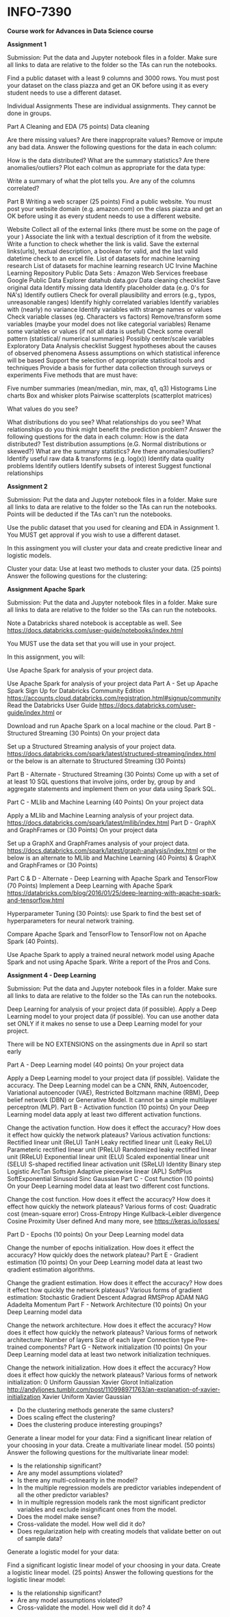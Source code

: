 # INFO-7390

**Course work for Advances in Data Science course**

**Assignment 1**


Submission: Put the data and Jupyter notebook files in a folder. Make sure all links to data are relative to the folder so the TAs can run the notebooks.

Find a public dataset with a least 9 columns and 3000 rows. You must post your dataset on the class piazza and get an OK before using it as every student needs to use a different dataset.

Individual Assignments
These are individual assignments. They cannot be done in groups.

Part A Cleaning and EDA (75 points)
Data cleaning

Are there missing values?
Are there inappropraite values?
Remove or impute any bad data.
Answer the following questions for the data in each column:

How is the data distributed?
What are the summary statistics?
Are there anomalies/outliers?
Plot each colmun as appropriate for the data type:

Write a summary of what the plot tells you.
Are any of the columns correlated?

Part B Writing a web scraper (25 points)
Find a public website. You must post your website domain (e.g. amazon.com) on the class piazza and get an OK before using it as every student needs to use a different website.

Website
Collect all of the external links (there must be some on the page of your )
Associate the link with a textual description of it from the website.
Write a function to check whether the link is valid.
Save the external links(urls), textual description, a boolean for valid, and the last vaild datetime check to an excel file.
List of datasets for machine learning research
List of datasets for machine learning research
UC Irvine Machine Learning Repository
Public Data Sets : Amazon Web Services
freebase
Google Public Data Explorer
datahub
data.gov
Data cleaning checklist
Save original data
Identify missing data
Identify placeholder data (e.g. 0's for NA's)
Identify outliers
Check for overall plausibility and errors (e.g., typos, unreasonable ranges)
Identify highly correlated variables
Identify variables with (nearly) no variance
Identify variables with strange names or values
Check variable classes (eg. Characters vs factors)
Remove/transform some variables (maybe your model does not like categorial variables)
Rename some variables or values (if not all data is useful)
Check some overall pattern (statistical/ numerical summaries)
Possibly center/scale variables
Exploratory Data Analysis checklist
Suggest hypotheses about the causes of observed phenomena
Assess assumptions on which statistical inference will be based
Support the selection of appropriate statistical tools and techniques
Provide a basis for further data collection through surveys or experiments
Five methods that are must have:

Five number summaries (mean/median, min, max, q1, q3)
Histograms
Line charts
Box and whisker plots
Pairwise scatterplots (scatterplot matrices)

What values do you see?

What distributions do you see?
What relationships do you see?
What relationships do you think might benefit the prediction problem?
Answer the following questions for the data in each column:
How is the data distributed?
Test distribution assumptions (e.G. Normal distributions or skewed?)
What are the summary statistics?
Are there anomalies/outliers?
Identify useful raw data & transforms (e.g. log(x))
Identify data quality problems
Identify outliers
Identify subsets of interest
Suggest functional relationships


**Assignment 2**


Submission: Put the data and Jupyter notebook files in a folder. Make sure all links to data are relative to the folder so the TAs can run the notebooks. Points will be deducted if the TAs can't run the notebooks.

Use the public dataset that you used for cleaning and EDA in Assignment 1. You MUST get approval if you wish to use a different dataset.

In this assingment you will cluster your data and create predictive linear and logistic models.

Cluster your data:
Use at least two methods to cluster your data. (25 points)
Answer the following questions for the clustering:

**Assignment Apache Spark**


Submission: Put the data and Jupyter notebook files in a folder. Make sure all links to data are relative to the folder so the TAs can run the notebooks.

Note a Databricks shared notebook is acceptable as well. See https://docs.databricks.com/user-guide/notebooks/index.html

You MUST use the data set that you will use in your project.

In this assignment, you will:

Use Apache Spark for analysis of your project data.

Use Apache Spark for analysis of your project data
Part A - Set up Apache Spark
Sign Up for Databricks Community Edition https://accounts.cloud.databricks.com/registration.html#signup/community
Read the Databricks User Guide https://docs.databricks.com/user-guide/index.html
or

Download and run Apache Spark on a local machine or the cloud.
Part B - Structured Streaming (30 Points)
On your project data

Set up a Structured Streaming analysis of your project data. https://docs.databricks.com/spark/latest/structured-streaming/index.html
or the below is an alternate to Structured Streaming (30 Points)

Part B - Alternate - Structured Streaming (30 Points)
Come up with a set of at least 10 SQL questions that involve joins, order by, group by and aggregate statements and implement them on your data using Spark SQL.

Part C - MLlib and Machine Learning (40 Points)
On your project data

Apply a MLlib and Machine Learning analysis of your project data. https://docs.databricks.com/spark/latest/mllib/index.html
Part D - GraphX and GraphFrames or (30 Points)
On your project data

Set up a GraphX and GraphFrames analysis of your project data. https://docs.databricks.com/spark/latest/graph-analysis/index.html
or the below is an alternate to MLlib and Machine Learning (40 Points) & GraphX and GraphFrames or (30 Points)

Part C & D - Alternate - Deep Learning with Apache Spark and TensorFlow (70 Points)
Implement a Deep Learning with Apache Spark https://databricks.com/blog/2016/01/25/deep-learning-with-apache-spark-and-tensorflow.html

Hyperparameter Tuning (30 Points): use Spark to find the best set of hyperparameters for neural network training.

Compare Apache Spark and TensorFlow to TensorFlow not on Apache Spark (40 Points).

Use Apache Spark to apply a trained neural network model using Apache Spark and not using Apache Spark. Write a report of the Pros and Cons.


**Assignment 4 - Deep Learning**


Submission: Put the data and Jupyter notebook files in a folder. Make sure all links to data are relative to the folder so the TAs can run the notebooks.

Deep Learning for analysis of your project data (if possible).
Apply a Deep Learning model to your project data (if possible). You can use another data set ONLY if it makes no sense to use a Deep Learning model for your project.

There will be NO EXTENSIONS on the assingments due in April so start early

Part A - Deep Learning model (40 points)
On your project data

Apply a Deep Learning model to your project data (if possible). Validate the accuracy.
The Deep Learning model can be a CNN, RNN, Autoencoder, Variational autoencoder (VAE), Restricted Boltzmann machine (RBM), Deep belief network (DBN) or Generative Model. It cannot be a simple multilayer perceptron (MLP).
Part B - Activation function (10 points)
On your Deep Learning model data apply at least two different activation functions.

Change the activation function. How does it effect the accuracy?
How does it effect how quickly the network plateaus?
Various activation functions:
Rectified linear unit (ReLU)
TanH
Leaky rectified linear unit (Leaky ReLU)
Parameteric rectified linear unit (PReLU)
Randomized leaky rectified linear unit (RReLU)
Exponential linear unit (ELU)
Scaled exponential linear unit (SELU)
S-shaped rectified linear activation unit (SReLU)
Identity
Binary step
Logistic
ArcTan
Softsign
Adaptive piecewise linear (APL)
SoftPlus
SoftExponential
Sinusoid
Sinc
Gaussian
Part C - Cost function (10 points)
On your Deep Learning model data at least two different cost functions.

Change the cost function. How does it effect the accuracy?
How does it effect how quickly the network plateaus?
Various forms of cost:
Quadratic cost (mean-square error)
Cross-Entropy
Hinge
Kullback–Leibler divergence
Cosine Proximity
User defined
And many more, see https://keras.io/losses/

Part D - Epochs (10 points)
On your Deep Learning model data

Change the number of epochs initialization. How does it effect the accuracy?
How quickly does the network plateau?
Part E - Gradient estimation (10 points)
On your Deep Learning model data at least two qradient estimation algorithms.

Change the gradient estimation. How does it effect the accuracy?
How does it effect how quickly the network plateaus?
Various forms of gradient estimation:
Stochastic Gradient Descent
Adagrad
RMSProp
ADAM
NAG
Adadelta
Momentum
Part F - Network Architecture (10 points)
On your Deep Learning model data

Change the network architecture. How does it effect the accuracy?
How does it effect how quickly the network plateaus?
Various forms of network architecture:
Number of layers
Size of each layer
Connection type
Pre-trained components?
Part G - Network initialization (10 points)
On your Deep Learning model data at least two network initialization techniques.

Change the network initialization. How does it effect the accuracy?
How does it effect how quickly the network plateaus?
Various forms of network initialization:
0
Uniform
Gaussian
Xavier Glorot Initialization http://andyljones.tumblr.com/post/110998971763/an-explanation-of-xavier-initialization
Xavier Uniform
Xavier Gaussian

* Do the clustering methods generate the same clusters?
* Does scaling effect the clustering?  
* Does the clustering produce interesting groupings?  

Generate a linear model for your data:
Find a significant linear relation of your choosing in your data. Create a multivariate linear model. (50 points)
Answer the following questions for the multivariate linear model:

* Is the relationship significant?   
* Are any model assumptions violated?   
* Is there any multi-colinearity in the model?   
* In the multiple regression models are predictor variables independent of all the other predictor variables?   
* In in multiple regression models rank the most significant predictor variables and exclude insignificant ones from the model.   
* Does the model make sense?  
* Cross-validate the model. How well did it do?      
* Does regularization help with creating models that validate better on out of sample data?   

Generate a logistic model for your data:

Find a significant logistic linear model of your choosing in your data. Create a logistic linear model. (25 points)
Answer the following questions for the logistic linear model:

* Is the relationship significant?  
* Are any model assumptions violated?   
* Cross-validate the model. How well did it do?  4


